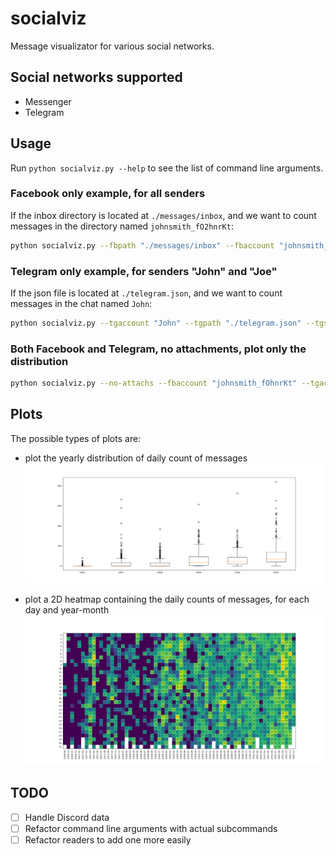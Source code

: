 # socialviz
Message visualizator for various social networks.

## Social networks supported
- Messenger
- Telegram

## Usage
Run `python socialviz.py --help` to see the list of command line arguments.

### Facebook only example, for all senders
If the inbox directory is located at `./messages/inbox`, and we want to count messages in the directory named `johnsmith_fO2hnrKt`:
```sh
python socialviz.py --fbpath "./messages/inbox" --fbaccount "johnsmith_fOhnrKt"
```

### Telegram only example, for senders "John" and "Joe"
If the json file is located at `./telegram.json`, and we want to count messages in the chat named `John`:
```sh
python socialviz.py --tgaccount "John" --tgpath "./telegram.json" --tgsender "John" --tgsender "Joe"
```

### Both Facebook and Telegram, no attachments, plot only the distribution
```sh
python socialviz.py --no-attachs --fbaccount "johnsmith_fOhnrKt" --tgaccount "John" --display-distribution
```

## Plots
The possible types of plots are:
- plot the yearly distribution of daily count of messages
![example of distribution plot](./assets/distribution.png)

- plot a 2D heatmap containing the daily counts of messages, for each day and year-month
![example of heatmap](./assets/heatmap.png)

## TODO
- [ ] Handle Discord data
- [ ] Refactor command line arguments with actual subcommands
- [ ] Refactor readers to add one more easily
